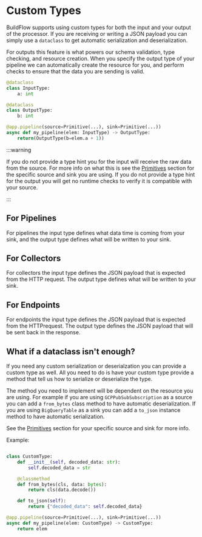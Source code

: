 # Custom Types

BuildFlow supports using custom types for both the input and your output of the processor. If you are receiving or writing a JSON payload you can simply use a `dataclass` to get automatic serialization and deserialization.

For outputs this feature is what powers our schema validation, type checking, and resource creation. When you specify the output type of your pipeline we can automatically create the resource for you, and perform checks to ensure that the data you are sending is valid.

```python
@dataclass
class InputType:
    a: int

@dataclass
class OutputType:
    b: int

@app.pipeline(source=Primitive(...), sink=Primitive(...))
async def my_pipeline(elem: InputType) -> OutputType:
    return(OutputType(b=elem.a + 1))
```

:::warning

If you do not provide a type hint you for the input will receive the raw data from the source. For more info on what this is see the [Primitives](../../category/primitives) section for the specific source and sink you are using. If you do not provide a type hint for the output you will get no runtime checks to verify it is compatible with your source.

:::

## For Pipelines

For pipelines the input type defines what data time is coming from your sink, and the output type defines what will be written to your sink.

## For Collectors

For collectors the input type defines the JSON payload that is expected from the HTTP request. The output type defines what will be written to your sink.

## For Endpoints

For endpoints the input type defines the JSON payload that is expected from the HTTPrequest. The output type defines the JSON payload that will be sent back in the response.

## What if a dataclass isn't enough?

If you need any custom serialization or deserialzation you can provide a custom type as well. All you need to do is have your custom type provide a method that tell us how to serialize or deserialize the type.

The method you need to implement will be dependent on the resource you are using. For example if you are using `GCPPubSubSubscription` as a source you can add a `from_bytes` class method to have automatic deserialization. If you are using `BigQueryTable` as a sink you can add a `to_json` instance method to have automatic serialization.

See the [Primitives](../../category/primitives) section for your specific source and sink for more info.

Example:

```python

class CustomType:
    def __init__(self, decoded_data: str):
        self.decoded_data = str

    @classmethod
    def from_bytes(cls, data: bytes):
        return cls(data.decode())

    def to_json(self):
        return {"decoded_data": self.decoded_data}

@app.pipeline(source=Primitive(...), sink=Primitive(...))
async def my_pipeline(elem: CustomType) -> CustomType:
    return elem
```